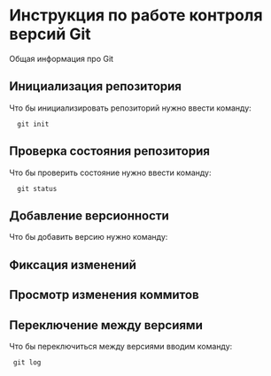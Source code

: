 # **Инструкция по работе контроля версий Git**

Общая информация про Git

## Инициализация репозитория 

Что бы инициализировать репозиторий нужно ввести команду: 

      git init

## Проверка состояния репозитория

Что бы проверить состояние нужно ввести команду:

      git status

## Добавление версионности

Что бы добавить версию нужно команду:



## Фиксация изменений

## Просмотр изменения коммитов

## Переключение между версиями

Что бы переключиться между версиями вводим команду:

     git log
